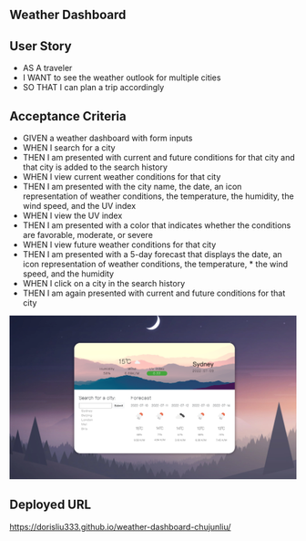 ## Weather Dashboard
  
## User Story
* AS A traveler
* I WANT to see the weather outlook for multiple cities
* SO THAT I can plan a trip accordingly
  
## Acceptance Criteria
* GIVEN a weather dashboard with form inputs
* WHEN I search for a city
* THEN I am presented with current and future conditions for that city and that city is added to the search history
* WHEN I view current weather conditions for that city
* THEN I am presented with the city name, the date, an icon representation of weather conditions, the temperature, the humidity, the wind speed, and the UV index
* WHEN I view the UV index
* THEN I am presented with a color that indicates whether the conditions are favorable, moderate, or severe
* WHEN I view future weather conditions for that city
* THEN I am presented with a 5-day forecast that displays the date, an icon representation of weather conditions, the temperature, * the wind speed, and the humidity
* WHEN I click on a city in the search history
* THEN I am again presented with current and future conditions for that city

<img src="./image/sreenshot.png">

## Deployed URL
https://dorisliu333.github.io/weather-dashboard-chujunliu/